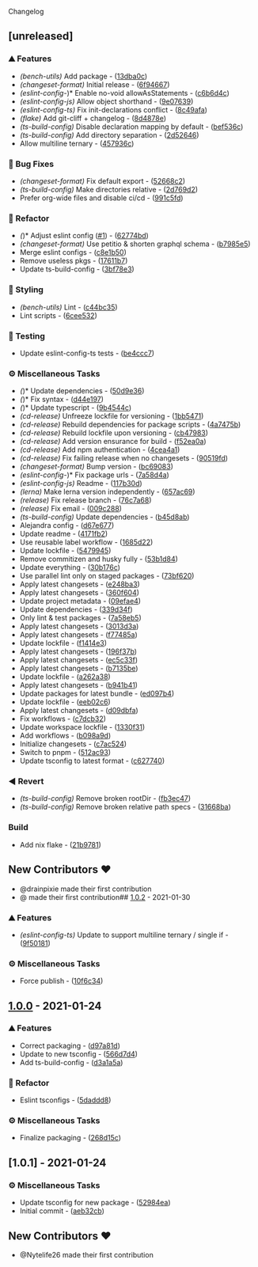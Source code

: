 Changelog

## [unreleased]

### ⛰️ Features

- _(bench-utils)_ Add package - ([13dba0c](https://github.com/kludge-cs/utils/commit/13dba0c9bf2a17c925ba0c0c269550d9bdad1847))
- _(changeset-format)_ Initial release - ([6f94667](https://github.com/kludge-cs/utils/commit/6f94667a818825cb9bb4f206484c57c90698aa0a))
- _(eslint-config-_)\* Enable no-void allowAsStatements - ([c6b6d4c](https://github.com/kludge-cs/utils/commit/c6b6d4c5bd3eae1ad6d6c6021f63051ac6781b83))
- _(eslint-config-js)_ Allow object shorthand - ([9e07639](https://github.com/kludge-cs/utils/commit/9e076392b1bfebac0338bc420173a15cb51d65e3))
- _(eslint-config-ts)_ Fix init-declarations conflict - ([8c49afa](https://github.com/kludge-cs/utils/commit/8c49afae1bff3667e9039b9a96ae4a3e8d37bb73))
- _(flake)_ Add git-cliff + changelog - ([8d4878e](https://github.com/kludge-cs/utils/commit/8d4878e0357533e9ffe6ac2a5d9765274cca50c9))
- _(ts-build-config)_ Disable declaration mapping by default - ([bef536c](https://github.com/kludge-cs/utils/commit/bef536c788aa436e6bdf4f7d1298a1942402a48a))
- _(ts-build-config)_ Add directory separation - ([2d52646](https://github.com/kludge-cs/utils/commit/2d52646b63caf3a2d8db99ec3615f3646b80dee3))
- Allow multiline ternary - ([457936c](https://github.com/kludge-cs/utils/commit/457936c5de0e4cc493865da9c36d8481e821f1e8))

### 🐛 Bug Fixes

- _(changeset-format)_ Fix default export - ([52668c2](https://github.com/kludge-cs/utils/commit/52668c24c630c48b921c4948a8bffe4d41b55042))
- _(ts-build-config)_ Make directories relative - ([2d769d2](https://github.com/kludge-cs/utils/commit/2d769d2495d2803c93f076078cfb93ea8e5445c0))
- Prefer org-wide files and disable ci/cd - ([991c5fd](https://github.com/kludge-cs/utils/commit/991c5fd480fb0998e0c88b1be82a5e55dfbac08f))

### 🚜 Refactor

- _(_)\* Adjust eslint config ([#1](https://github.com/kludge-cs/utils/issues/1)) - ([62774bd](https://github.com/kludge-cs/utils/commit/62774bdc22ea28fa826dc187bfa206460a58a8d0))
- _(changeset-format)_ Use petitio & shorten graphql schema - ([b7985e5](https://github.com/kludge-cs/utils/commit/b7985e5f4e4d9279127e6cb51cc8969a793406c9))
- Merge eslint configs - ([c8e1b50](https://github.com/kludge-cs/utils/commit/c8e1b501622864d3b0e9f56131ddc3672e54d48c))
- Remove useless pkgs - ([17611b7](https://github.com/kludge-cs/utils/commit/17611b7cb7ecb9c6ada27159897b67966fd61539))
- Update ts-build-config - ([3bf78e3](https://github.com/kludge-cs/utils/commit/3bf78e3db46556d1aca19530043121283a5a3ea3))

### 🎨 Styling

- _(bench-utils)_ Lint - ([c44bc35](https://github.com/kludge-cs/utils/commit/c44bc359d137d386cebe747552d5ee3dc2150f8f))
- Lint scripts - ([6cee532](https://github.com/kludge-cs/utils/commit/6cee532ea64426a272e9dd50e6c46b9f91fe5c4f))

### 🧪 Testing

- Update eslint-config-ts tests - ([be4ccc7](https://github.com/kludge-cs/utils/commit/be4ccc72e47a8773d0fc52dd9474185d1337c5d7))

### ⚙️ Miscellaneous Tasks

- _(_)\* Update dependencies - ([50d9e36](https://github.com/kludge-cs/utils/commit/50d9e3621b8c10a00f12a6149072c6abd7ea4e54))
- _(_)\* Fix syntax - ([d44e197](https://github.com/kludge-cs/utils/commit/d44e197338ef15ecd1c73b45c8c975a607782d7e))
- _(_)\* Update typescript - ([9b4544c](https://github.com/kludge-cs/utils/commit/9b4544ce03d5fd680a88de31e08bb3345986ac1d))
- _(cd-release)_ Unfreeze lockfile for versioning - ([1bb5471](https://github.com/kludge-cs/utils/commit/1bb5471917d31b0453d58a196727174b60606a6d))
- _(cd-release)_ Rebuild dependencies for package scripts - ([4a7475b](https://github.com/kludge-cs/utils/commit/4a7475bf68a1167b86654d4bf473cec1944b3847))
- _(cd-release)_ Rebuild lockfile upon versioning - ([cb47983](https://github.com/kludge-cs/utils/commit/cb47983b23ea16707b2cc198268cd0f76bc24cd0))
- _(cd-release)_ Add version ensurance for build - ([f52ea0a](https://github.com/kludge-cs/utils/commit/f52ea0a8edfab071dced5fd366077e6e8ad0eb51))
- _(cd-release)_ Add npm authentication - ([4cea4a1](https://github.com/kludge-cs/utils/commit/4cea4a1fec5900d76ee1a4f3fc218e93a3c6e36a))
- _(cd-release)_ Fix failing release when no changesets - ([90519fd](https://github.com/kludge-cs/utils/commit/90519fd5a6220ad6af3ea502a100e027a5f48db8))
- _(changeset-format)_ Bump version - ([bc69083](https://github.com/kludge-cs/utils/commit/bc6908367d725651b8700fe2111557108ee13ba1))
- _(eslint-config-_)\* Fix package urls - ([7a58d4a](https://github.com/kludge-cs/utils/commit/7a58d4a725079e7d48063f007b1866155f633a64))
- _(eslint-config-js)_ Readme - ([117b30d](https://github.com/kludge-cs/utils/commit/117b30d6d987937492dde4d31f7026f9f9c7e8f5))
- _(lerna)_ Make lerna version independently - ([657ac69](https://github.com/kludge-cs/utils/commit/657ac69ebb66935ca230ea1b3f989b44499176fc))
- _(release)_ Fix release branch - ([76c7a68](https://github.com/kludge-cs/utils/commit/76c7a6879c7e0f246b5cb4c4b9c3fde26533314e))
- _(release)_ Fix email - ([009c288](https://github.com/kludge-cs/utils/commit/009c288038d111f47e6df9606ec46d4a6aea7f2c))
- _(ts-build-config)_ Update dependencies - ([b45d8ab](https://github.com/kludge-cs/utils/commit/b45d8ab15ca9feae277b105efab4529edecfba77))
- Alejandra config - ([d67e677](https://github.com/kludge-cs/utils/commit/d67e677696bd599fd822b3e62c293f2ab989ce7a))
- Update readme - ([4171fb2](https://github.com/kludge-cs/utils/commit/4171fb2314b2c957fdf43297218b999deffd829c))
- Use reusable label workflow - ([1685d22](https://github.com/kludge-cs/utils/commit/1685d223bc4f7acf22563b885a1e4193c0eb5e3f))
- Update lockfile - ([5479945](https://github.com/kludge-cs/utils/commit/5479945219904c6293638ac5af21a4afb6a4f207))
- Remove commitizen and husky fully - ([53b1d84](https://github.com/kludge-cs/utils/commit/53b1d843a7ed0668592a66fe6ee068c8f5005da7))
- Update everything - ([30b176c](https://github.com/kludge-cs/utils/commit/30b176c309d7b15101b86e82ad7340e1e67206dc))
- Use parallel lint only on staged packages - ([73bf620](https://github.com/kludge-cs/utils/commit/73bf620db227904d5e27e97667216ec214deb3b3))
- Apply latest changesets - ([e248ba3](https://github.com/kludge-cs/utils/commit/e248ba3fa5aebd7b55506f89fa0a10e4b950e8c9))
- Apply latest changesets - ([360f604](https://github.com/kludge-cs/utils/commit/360f6045ba448b18ba4189188fd0b41fdd0ad3a0))
- Update project metadata - ([09efae4](https://github.com/kludge-cs/utils/commit/09efae494e160de3a437223930a56723b4283995))
- Update dependencies - ([339d34f](https://github.com/kludge-cs/utils/commit/339d34f2342a959c324706135bf4de496b59dd7e))
- Only lint & test packages - ([7a58eb5](https://github.com/kludge-cs/utils/commit/7a58eb50ea99e0721bb8a97e8925895791ca40f1))
- Apply latest changesets - ([3013d3a](https://github.com/kludge-cs/utils/commit/3013d3a4b425a48ebbd3e5925611eeefc270375e))
- Apply latest changesets - ([f77485a](https://github.com/kludge-cs/utils/commit/f77485a9d0ff3b349bd5cbf124524fec0b0523bf))
- Update lockfile - ([f1414e3](https://github.com/kludge-cs/utils/commit/f1414e371ccd0da0281d77c52054649cddc1ac16))
- Apply latest changesets - ([196f37b](https://github.com/kludge-cs/utils/commit/196f37b6d5c3c58e569b6d2d2ef972010a591987))
- Apply latest changesets - ([ec5c33f](https://github.com/kludge-cs/utils/commit/ec5c33f341d7b6c6b75c3339715bc66379d7d7de))
- Apply latest changesets - ([b7135be](https://github.com/kludge-cs/utils/commit/b7135beb656078b3af2a73d270efdbc98e6cf907))
- Update lockfile - ([a262a38](https://github.com/kludge-cs/utils/commit/a262a3830565b45dd178e438d695b916f5727bbf))
- Apply latest changesets - ([b941b41](https://github.com/kludge-cs/utils/commit/b941b41fdf5256336694a7272812000a04e5f5e6))
- Update packages for latest bundle - ([ed097b4](https://github.com/kludge-cs/utils/commit/ed097b4b458a8944e58273dca534ab4f3cdb4876))
- Update lockfile - ([eeb02c6](https://github.com/kludge-cs/utils/commit/eeb02c6a734e04b52057b3af086f10760dd7dfd5))
- Apply latest changesets - ([d09dbfa](https://github.com/kludge-cs/utils/commit/d09dbfaf5d538f9bb624a195e3b3ee921a74b0d3))
- Fix workflows - ([c7dcb32](https://github.com/kludge-cs/utils/commit/c7dcb327e2f607ce332e26ebd30b4439947ac75d))
- Update workspace lockfile - ([1330f31](https://github.com/kludge-cs/utils/commit/1330f31c15029e2b5d1b7ed3dcca5c245a9794a9))
- Add workflows - ([b098a9d](https://github.com/kludge-cs/utils/commit/b098a9dffd898f70b42917cb08184c707c49d40b))
- Initialize changesets - ([c7ac524](https://github.com/kludge-cs/utils/commit/c7ac524ca6b59d6e5d70d24823eaa52764ce512b))
- Switch to pnpm - ([512ac93](https://github.com/kludge-cs/utils/commit/512ac93a0de3a97c5424e7299792e06158f5ffcb))
- Update tsconfig to latest format - ([c627740](https://github.com/kludge-cs/utils/commit/c627740697f80959e145561669e286af05f8390d))

### ◀️ Revert

- _(ts-build-config)_ Remove broken rootDir - ([fb3ec47](https://github.com/kludge-cs/utils/commit/fb3ec4783e6f434eae4d8926a43bb4dc0cfba7d3))
- _(ts-build-config)_ Remove broken relative path specs - ([31668ba](https://github.com/kludge-cs/utils/commit/31668ba94951e8a9378956750860e43cfce21d5e))

### Build

- Add nix flake - ([21b9781](https://github.com/kludge-cs/utils/commit/21b9781473a0b51b9497d49723ea6d666a862054))

## New Contributors ❤️

- @drainpixie made their first contribution
- @ made their first contribution## [1.0.2](https://github.com/kludge-cs/utils/compare/v1.0.0..v1.0.2) - 2021-01-30

### ⛰️ Features

- _(eslint-config-ts)_ Update to support multiline ternary / single if - ([9f50181](https://github.com/kludge-cs/utils/commit/9f50181b1feb49c24c01a7fc142b0e83574e9ad1))

### ⚙️ Miscellaneous Tasks

- Force publish - ([10f6c34](https://github.com/kludge-cs/utils/commit/10f6c34ebdd6409f638cd6f2d9c0f75662d4f8e5))

## [1.0.0](https://github.com/kludge-cs/utils/compare/v1.0.1..v1.0.0) - 2021-01-24

### ⛰️ Features

- Correct packaging - ([d97a81d](https://github.com/kludge-cs/utils/commit/d97a81d1aaa28214c04024e717b838029a16b1b6))
- Update to new tsconfig - ([566d7d4](https://github.com/kludge-cs/utils/commit/566d7d44693c83283bdab1b12e30c4ae1150dcca))
- Add ts-build-config - ([d3a1a5a](https://github.com/kludge-cs/utils/commit/d3a1a5a02a161ae257b6ccf78eeedcc48bf8385d))

### 🚜 Refactor

- Eslint tsconfigs - ([5daddd8](https://github.com/kludge-cs/utils/commit/5daddd8a98651b347e8c79a7e4bbf7271a1c8963))

### ⚙️ Miscellaneous Tasks

- Finalize packaging - ([268d15c](https://github.com/kludge-cs/utils/commit/268d15c5165cd171d1f4f1ad7e7f196610a15ecf))

## [1.0.1] - 2021-01-24

### ⚙️ Miscellaneous Tasks

- Update tsconfig for new package - ([52984ea](https://github.com/kludge-cs/utils/commit/52984ea2f9647ddc7ab6fa36731cf2156551b2df))
- Initial commit - ([aeb32cb](https://github.com/kludge-cs/utils/commit/aeb32cbb3584ce1b8a16801fd8b00186aa891b75))

## New Contributors ❤️

- @Nytelife26 made their first contribution<!-- generated by git-cliff -->
